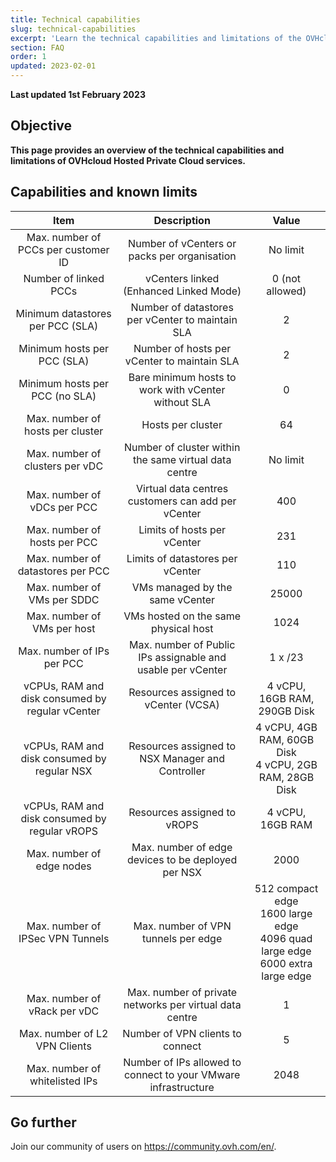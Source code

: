 ```yaml
---
title: Technical capabilities
slug: technical-capabilities
excerpt: 'Learn the technical capabilities and limitations of the OVHcloud Hosted Private Cloud'
section: FAQ
order: 1
updated: 2023-02-01
---
```


**Last updated 1st February 2023**

## Objective

**This page provides an overview of the technical capabilities and limitations of OVHcloud Hosted Private Cloud services.**

## Capabilities and known limits


| Item | Description | Value |
|:-----:|:-----:|:----------:|
| Max. number of PCCs per customer ID | Number of vCenters or packs per organisation | No limit |
| Number of linked PCCs | vCenters linked (Enhanced Linked Mode) | 0 (not allowed) |
| Minimum datastores per PCC (SLA) | Number of datastores per vCenter to maintain SLA | 2 |
| Minimum hosts per PCC (SLA) | Number of hosts per vCenter to maintain SLA | 2 |
| Minimum hosts per PCC (no SLA) | Bare minimum hosts to work with vCenter without SLA | 0 |
| Max. number of hosts per cluster | Hosts per cluster | 64 |
| Max. number of clusters per vDC | Number of cluster within the same virtual data centre | No limit |
| Max. number of vDCs per PCC | Virtual data centres customers can add per vCenter | 400 |
| Max. number of hosts per PCC | Limits of hosts per vCenter | 231 |
| Max. number of datastores per PCC | Limits of datastores per vCenter | 110 |
| Max. number of VMs per SDDC | VMs managed by the same vCenter | 25000 |
| Max. number of VMs per host | VMs hosted on the same physical host | 1024 |
| Max. number of IPs per PCC |  Max. number of Public IPs assignable and usable per vCenter | 1 x /23 |
| vCPUs, RAM and disk consumed by regular vCenter | Resources assigned to vCenter (VCSA) | 4 vCPU, 16GB RAM, 290GB Disk |
| vCPUs, RAM and disk consumed by regular NSX |  Resources assigned to NSX Manager and Controller | 4 vCPU, 4GB RAM, 60GB Disk<br>4 vCPU, 2GB RAM, 28GB Disk |
| vCPUs, RAM and disk consumed by regular vROPS | Resources assigned to vROPS | 4 vCPU, 16GB RAM |
| Max. number of edge nodes | Max. number of edge devices to be deployed per NSX | 2000 |
| Max. number of IPSec VPN Tunnels | Max. number of VPN tunnels per edge | 512 compact edge<br>1600 large edge<br>4096 quad large edge<br>6000 extra large edge |
| Max. number of vRack per vDC | Max. number of private networks per virtual data centre | 1 |
| Max. number of L2 VPN Clients | Number of VPN clients to connect | 5 |
| Max. number of whitelisted IPs | Number of IPs allowed to connect to your VMware infrastructure | 2048 |

## Go further

Join our community of users on <https://community.ovh.com/en/>.